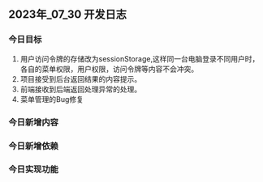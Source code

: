 ## 2023年_07_30 开发日志
### 今日目标
1. 用户访问令牌的存储改为sessionStorage,这样同一台电脑登录不同用户时，各自的菜单权限，用户权限，访问令牌等内容不会冲突。
2. 项目接受到后台返回结果的内容提示。
3. 前端接收到后端返回处理异常的处理。
4. 菜单管理的Bug修复

### 今日新增内容

### 今日新增依赖

### 今日实现功能
